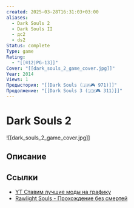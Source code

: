 ```yaml
---
created: 2025-03-28T16:31:03+03:00
aliases:
  - Dark Souls 2
  - Dark Souls II
  - дс2
  - ds2
Status: complete
Type: game
Rating:
  - "[[®️12|PG-13]]"
Cover: "[[dark_souls_2_game_cover.jpg]]"
Year: 2014
Views: 1
Предыстория: "[[Dark Souls (🇯🇵🎮 971)]]"
Продолжение: "[[Dark Souls 3 (🇯🇵🎮 311)]]"
---
```


# Dark Souls 2

![[dark_souls_2_game_cover.jpg]]



## Описание

## Ссылки

 - [YT Ставим лучшие моды на графику](https://youtu.be/d8ZiZNhkzok)
 - [Rawlight Souls - Прохождение без смертей](https://youtu.be/KQueaKzRALA?si=j0iZFnJTFWFgo_Rp)

